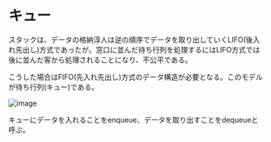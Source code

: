 # キュー

スタックは、データの格納淳人は逆の順序でデータを取り出していくLIFO(後入れ先出し)方式であったが。窓口に並んだ待ち行列を処理するにはLIFO方式では後に並んだ客から処理されることになり、不公平である。

こうした場合はFIFO(先入れ先出し)方式のデータ構造が必要となる。このモデルが待ち行列(キュー)である。

![image](https://user-images.githubusercontent.com/82156802/192759660-5bac218f-cb6d-4ec3-ba03-1f2fd570d7e2.png)


キューにデータを入れることをenqueue、データを取り出すことをdequeueと呼ぶ。
```c
```
